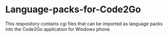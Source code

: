 # Language-packs-for-Code2Go
This respository contains cgi files that can be imported as language packs into the Code2Go application for Windows phone.
